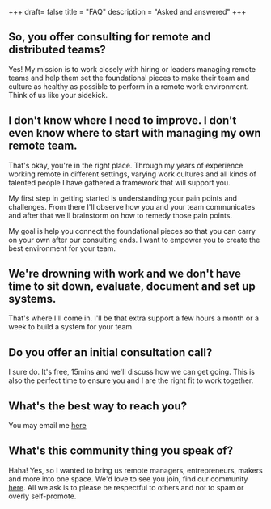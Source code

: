 +++
draft= false
title = "FAQ"
description = "Asked and answered"
+++

## So, you offer consulting for remote and distributed teams?

Yes! My mission is to work closely with hiring or leaders managing remote teams and help them set the foundational pieces to make their team and culture as healthy as possible to perform in a remote work environment. Think of us like your sidekick.

## I don't know where I need to improve. I don't even know where to start with managing my own remote team. 

That's okay, you're in the right place. Through my years of experience working remote in different settings, varying work cultures and all kinds of talented people I have gathered a framework that will support you. 

My first step in getting started is understanding your pain points and challenges. From there I'll observe how you and your team communicates and after that we'll brainstorm on how to remedy those pain points. 

My goal is help you connect the foundational pieces so that you can carry on your own after our consulting ends. I want to empower you to create the best environment for your team.

## We're drowning with work and we don't have time to sit down, evaluate, document and set up systems. 

That's where I'll come in. I'll be that extra support a few hours a month or a week to build a system for your team.

## Do you offer an initial consultation call?

I sure do. It's free, 15mins and we'll discuss how we can get going. This is also the perfect time to ensure you and I are the right fit to work together.

## What's the best way to reach you?

You may email me [here](mailto:irma@techbizdesign.xyz)

## What's this community thing you speak of?

Haha! Yes, so I wanted to bring us remote managers, entrepreneurs, makers and more into one space. We'd love to see you join, find our community [here](https://discord.gg/AbMeHej). All we ask is to please be respectful to others and not to spam or overly self-promote.

